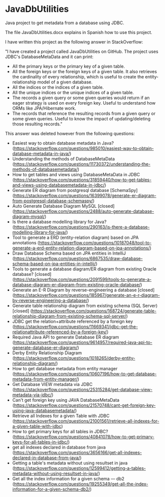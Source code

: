 # JavaDbUtilities
Java project to get metadata from a database using JDBC.

The file JavaDbUtilities.docx explains in Spanish how to use this project.

I have written this project as the following answer in StackOverflow:

"I have created a project called JavaDbUtilities on GitHub. The project uses JDBC's DatabaseMetaData and it can print:
- All the primary keys or the primary key of a given table.
- All the foreign keys or the foreign keys of a given table. It also retrieves the cardinality of every relationship, which is useful to create the entity-relationship model of a given database.
- All the indices or the indices of a given table.
- All the unique indices or the unique indices of a given table.
- The records a given query or some given queries would return if an eager strategy is used on every foreign key. Useful to understand how ORMs like JPA/Hibernate work.
- The records that reference the resulting records from a given query or some given queries. Useful to know the impact of updating/deleting those resulting records."

This answer was deleted however from the following questions:
- Easiest way to obtain database metadata in Java? (https://stackoverflow.com/questions/985010/easiest-way-to-obtain-database-metadata-in-java/)
- Understanding the methods of DatabaseMetaData (https://stackoverflow.com/questions/11730372/understanding-the-methods-of-databasemetadata/)
- How to get tables and views using DatabaseMetaData in JDBC (https://stackoverflow.com/questions/31859440/how-to-get-tables-and-views-using-databasemetadata-in-jdbc/)
- Generate ER diagram from postgresql database [SchemaSpy] (https://stackoverflow.com/questions/16399078/generate-er-diagram-from-postgresql-database-schemaspy/)
- Auto Generate Database Diagram MySQL [closed] (https://stackoverflow.com/questions/2488/auto-generate-database-diagram-mysql/)
- Is there a database modelling library for Java? (https://stackoverflow.com/questions/290163/is-there-a-database-modelling-library-for-java/)
- Tool to generate a ERD (entity-relation diagram) based on JPA annotations (https://stackoverflow.com/questions/10187048/tool-to-generate-a-erd-entity-relation-diagram-based-on-jpa-annotations/)
- Draw Database Schema based on JPA entities in IntelliJ (https://stackoverflow.com/questions/6867535/draw-database-schema-based-on-jpa-entities-in-intellij/)
- Tools to generate a database diagram/ER diagram from existing Oracle database? [closed] (https://stackoverflow.com/questions/2091599/tools-to-generate-a-database-diagram-er-diagram-from-existing-oracle-database/)
- Generate an E-R Diagram by reverse-engineering a database [closed] (https://stackoverflow.com/questions/185967/generate-an-e-r-diagram-by-reverse-engineering-a-database/)
- Generate table relationship diagram from existing schema (SQL Server) [closed] (https://stackoverflow.com/questions/168724/generate-table-relationship-diagram-from-existing-schema-sql-server/)
- JDBC get the relation+attribute referenced by a foreign key (https://stackoverflow.com/questions/11669341/jdbc-get-the-relationattribute-referenced-by-a-foreign-key/)
- Required Java API to generate Database ER diagram (https://stackoverflow.com/questions/9614957/required-java-api-to-generate-database-er-diagram/)
- Derby Entity Relationship Diagram (https://stackoverflow.com/questions/1018265/derby-entity-relationship-diagram/)
- How to get database metadata from entity manager (https://stackoverflow.com/questions/10607196/how-to-get-database-metadata-from-entity-manager/)
- Get Database VIEW metadata via JDBC (https://stackoverflow.com/questions/25315284/get-database-view-metadata-via-jdbc/)
- Can't get foreign key using JAVA DatabaseMetaData (https://stackoverflow.com/questions/21570748/cant-get-foreign-key-using-java-databasemetadata/)
- Retrieve all Indexes for a given Table with JDBC (https://stackoverflow.com/questions/21001561/retrieve-all-indexes-for-a-given-table-with-jdbc)
- How to get primary keys for all tables in JDBC? (https://stackoverflow.com/questions/40841078/how-to-get-primary-keys-for-all-tables-in-jdbc/)
- get all indexes declared in database from java (https://stackoverflow.com/questions/3656166/get-all-indexes-declared-in-database-from-java/)
- Getting a table's metadata without using resultset in java (https://stackoverflow.com/questions/12599412/getting-a-tables-metadata-without-using-resultset-in-java/)
- Get all the index information for a given schema — db2 (https://stackoverflow.com/questions/19255349/get-all-the-index-information-for-a-given-schema-db2/)
